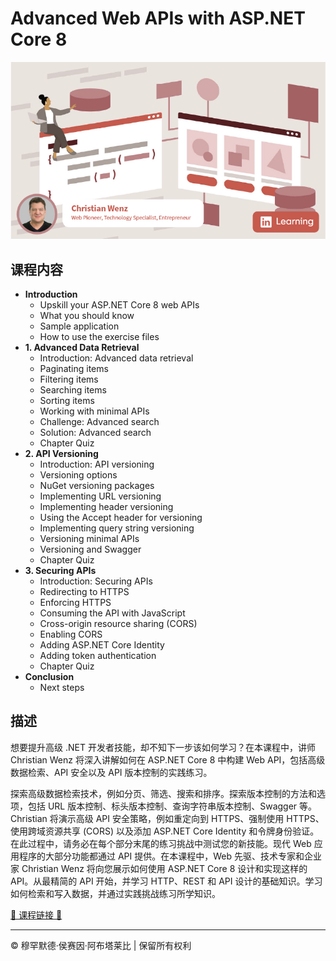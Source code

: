<!-- ©©©©©©©©©©©©©©©©©©©©©©©© All Rights Are Reserved By Muhammad Husain Abootalebi ©©©©©©©©©©©©©©©©©©©©©©©©©©©©©©©©©© -->

# Advanced Web APIs with ASP.NET Core 8

![Advanced Web APIs with ASP.NET Core 8](../../assets/Courses/Course%20Covers/3%20-%203%20-%20Advanced%20Web%20APIs%20with%20ASP.NET%20Core%208.png)

## 课程内容

- **Introduction**
  - Upskill your ASP.NET Core 8 web APIs
  - What you should know
  - Sample application
  - How to use the exercise files
- **1. Advanced Data Retrieval**
  - Introduction: Advanced data retrieval
  - Paginating items
  - Filtering items
  - Searching items
  - Sorting items
  - Working with minimal APIs
  - Challenge: Advanced search
  - Solution: Advanced search
  - Chapter Quiz
- **2. API Versioning**
  - Introduction: API versioning
  - Versioning options
  - NuGet versioning packages
  - Implementing URL versioning
  - Implementing header versioning
  - Using the Accept header for versioning
  - Implementing query string versioning
  - Versioning minimal APIs
  - Versioning and Swagger
  - Chapter Quiz
- **3. Securing APIs**
  - Introduction: Securing APIs
  - Redirecting to HTTPS
  - Enforcing HTTPS
  - Consuming the API with JavaScript
  - Cross-origin resource sharing (CORS)
  - Enabling CORS
  - Adding ASP.NET Core Identity
  - Adding token authentication
  - Chapter Quiz
- **Conclusion**
  - Next steps

## 描述

想要提升高级 .NET 开发者技能，却不知下一步该如何学习？在本课程中，讲师 Christian Wenz 将深入讲解如何在 ASP.NET Core 8 中构建 Web API，包括高级数据检索、API 安全以及 API 版本控制的实践练习。

探索高级数据检索技术，例如分页、筛选、搜索和排序。探索版本控制的方法和选项，包括 URL 版本控制、标头版本控制、查询字符串版本控制、Swagger 等。Christian 将演示高级 API 安全策略，例如重定向到 HTTPS、强制使用 HTTPS、使用跨域资源共享 (CORS) 以及添加 ASP.NET Core Identity 和令牌身份验证。在此过程中，请务必在每个部分末尾的练习挑战中测试您的新技能。现代 Web 应用程序的大部分功能都通过 API 提供。在本课程中，Web 先驱、技术专家和企业家 Christian Wenz 将向您展示如何使用 ASP.NET Core 8 设计和实现这样的 API。从最精简的 API 开始，并学习 HTTP、REST 和 API 设计的基础知识。学习如何检索和写入数据，并通过实践挑战练习所学知识。

[🔗 课程链接 🔗](https://www.linkedin.com/learning/advanced-web-apis-with-asp-dot-net-core-8 "Linkedin")

---

© 穆罕默德·侯赛因·阿布塔莱比 | 保留所有权利

<!-- ©©©©©©©©©©©©©©©©©©©©©©©© All Rights Are Reserved By Muhammad Husain Abootalebi ©©©©©©©©©©©©©©©©©©©©©©©©©©©©©©©©©© -->
